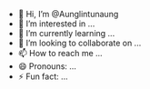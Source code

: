 - 👋 Hi, I’m @Aunglintunaung
- 👀 I’m interested in ...
- 🌱 I’m currently learning ...
- 💞️ I’m looking to collaborate on ...
- 📫 How to reach me ...
- 😄 Pronouns: ...
- ⚡ Fun fact: ...

<!---
Aunglintunaung/Aunglintunaung is a ✨ special ✨ repository because its `README.md` (this file) appears on your GitHub profile.
You can click the Preview link to take a look at your changes.
--->
